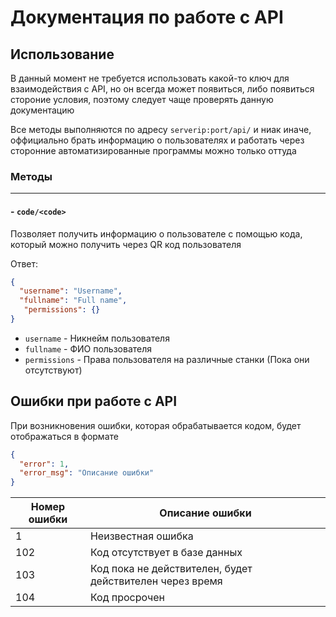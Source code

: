 # Документация по работе с API
## Использование

В данный момент не требуется использовать какой-то ключ для взаимодействия с API, но он всегда может появиться, либо появиться стороние условия, поэтому следует чаще проверять данную документацию

Все методы выполняются по адресу `serverip:port/api/` и ниак иначе, оффициально брать информацию о пользователях и работать через сторонние автоматизированные программы можно только оттуда

### Методы
---------------
#### - `code/<code>`
  Позволяет получить информацию о пользователе с помощью кода, который можно получить через QR код пользователя
  
  Ответ:
  
  ```json
  {
    "username": "Username", 
    "fullname": "Full name", 
     "permissions": {}
  }
  ```

  - `username`    - Никнейм пользователя
  - `fullname`    - ФИО пользователя
  - `permissions` - Права пользователя на различные станки (Пока они отсутствуют)

## Ошибки при работе с API

При возникновения ошибки, которая обрабатывается кодом, будет отображаться в формате 

```json
{
  "error": 1,
  "error_msg": "Описание ошибки"
}
```

| Номер ошибки | Описание ошибки               |
| ------------ | ----------------------------- |
| 1            | Неизвестная ошибка            |
| 102          | Код отсутствует в базе данных |
| 103          | Код пока не действителен, будет действителен через время |
| 104          | Код просрочен                 |

